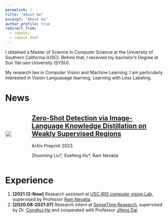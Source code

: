 ```yaml
---
permalink: /
title: "About me"
excerpt: "About me"
author_profile: true
redirect_from: 
  - /about/
  - /about.html
---
```

<!---I am an incoming Ph.D. student at the University of Wisconsin-Madison. Previously, -->
I obtained a Master of Science in Computer Science at the University of Southern California (USC). Before that, I received my bachelor’s Degree at Sun Yat-sen University (SYSU).

My research lies in Computer Vision and Machine Learning. I am particularly interested in Vision-Languauage learning, Learning with Less Labeling.  




<h1 style="margin-bottom: 0.2em;">News</h1>
<div style="display: flex; flex-direction: row; align-items: center;">
  <img src="https://dragonlzm.github.io/zhuomingliu.github.io/images/EZSD.png" style="width: 30%; margin-right: 20px;">
  <div>
    <h2><a href="https://arxiv.org/abs/2303.12145">Zero-Shot Detection via Image-Language Knowledge Distillation on Weakly Supervised Regions</a></h2>
    <p style="margin-bottom: 0.2em;">ArXiv Preprint 2023.</p>
    <p>Zhuoming Liu*, Xuefeng Hu*, Ram Nevatia</p>
  </div>
</div>


Experience
======
1. **[2021.12-Now]** Research assistant at [USC IRIS computer vision Lab](https://sites.usc.edu/iris-cvlab/), supervised by Professor [Ram Nevatia](https://sites.usc.edu/iris-cvlab/professor-ram-nevatia/). 
1. **[2020.08-2021.07]** Research intern at [SenseTime Research](https://www.sensetime.com/en), supervised by Dr. [Conghui He](https://scholar.google.com/citations?user=PopTv7kAAAAJ&hl=en) and cooperated with Professor [Jifeng Dai](https://jifengdai.org/)


